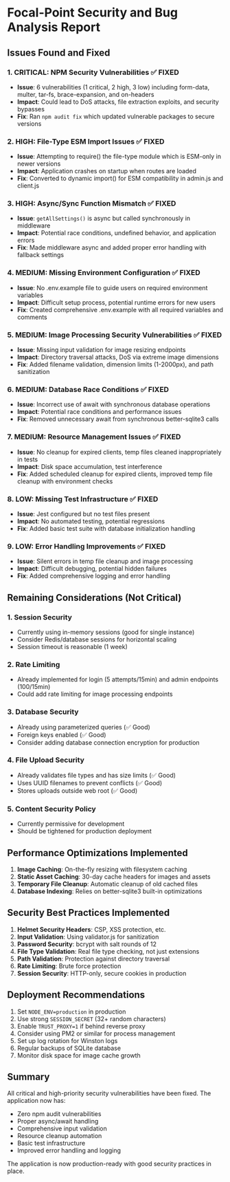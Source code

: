 # Focal-Point Security and Bug Analysis Report

## Issues Found and Fixed

### 1. **CRITICAL: NPM Security Vulnerabilities** ✅ FIXED
- **Issue**: 6 vulnerabilities (1 critical, 2 high, 3 low) including form-data, multer, tar-fs, brace-expansion, and on-headers
- **Impact**: Could lead to DoS attacks, file extraction exploits, and security bypasses
- **Fix**: Ran `npm audit fix` which updated vulnerable packages to secure versions

### 2. **HIGH: File-Type ESM Import Issues** ✅ FIXED  
- **Issue**: Attempting to require() the file-type module which is ESM-only in newer versions
- **Impact**: Application crashes on startup when routes are loaded
- **Fix**: Converted to dynamic import() for ESM compatibility in admin.js and client.js

### 3. **HIGH: Async/Sync Function Mismatch** ✅ FIXED
- **Issue**: `getAllSettings()` is async but called synchronously in middleware
- **Impact**: Potential race conditions, undefined behavior, and application errors
- **Fix**: Made middleware async and added proper error handling with fallback settings

### 4. **MEDIUM: Missing Environment Configuration** ✅ FIXED
- **Issue**: No .env.example file to guide users on required environment variables
- **Impact**: Difficult setup process, potential runtime errors for new users
- **Fix**: Created comprehensive .env.example with all required variables and comments

### 5. **MEDIUM: Image Processing Security Vulnerabilities** ✅ FIXED
- **Issue**: Missing input validation for image resizing endpoints
- **Impact**: Directory traversal attacks, DoS via extreme image dimensions
- **Fix**: Added filename validation, dimension limits (1-2000px), and path sanitization

### 6. **MEDIUM: Database Race Conditions** ✅ FIXED
- **Issue**: Incorrect use of await with synchronous database operations
- **Impact**: Potential race conditions and performance issues
- **Fix**: Removed unnecessary await from synchronous better-sqlite3 calls

### 7. **MEDIUM: Resource Management Issues** ✅ FIXED
- **Issue**: No cleanup for expired clients, temp files cleaned inappropriately in tests
- **Impact**: Disk space accumulation, test interference
- **Fix**: Added scheduled cleanup for expired clients, improved temp file cleanup with environment checks

### 8. **LOW: Missing Test Infrastructure** ✅ FIXED
- **Issue**: Jest configured but no test files present
- **Impact**: No automated testing, potential regressions
- **Fix**: Added basic test suite with database initialization handling

### 9. **LOW: Error Handling Improvements** ✅ FIXED
- **Issue**: Silent errors in temp file cleanup and image processing
- **Impact**: Difficult debugging, potential hidden failures
- **Fix**: Added comprehensive logging and error handling

## Remaining Considerations (Not Critical)

### 1. **Session Security**
- Currently using in-memory sessions (good for single instance)
- Consider Redis/database sessions for horizontal scaling
- Session timeout is reasonable (1 week)

### 2. **Rate Limiting**
- Already implemented for login (5 attempts/15min) and admin endpoints (100/15min)
- Could add rate limiting for image processing endpoints

### 3. **Database Security**
- Already using parameterized queries (✅ Good)
- Foreign keys enabled (✅ Good)
- Consider adding database connection encryption for production

### 4. **File Upload Security** 
- Already validates file types and has size limits (✅ Good)
- Uses UUID filenames to prevent conflicts (✅ Good)
- Stores uploads outside web root (✅ Good)

### 5. **Content Security Policy**
- Currently permissive for development
- Should be tightened for production deployment

## Performance Optimizations Implemented

1. **Image Caching**: On-the-fly resizing with filesystem caching
2. **Static Asset Caching**: 30-day cache headers for images and assets
3. **Temporary File Cleanup**: Automatic cleanup of old cached files
4. **Database Indexing**: Relies on better-sqlite3 built-in optimizations

## Security Best Practices Implemented

1. **Helmet Security Headers**: CSP, XSS protection, etc.
2. **Input Validation**: Using validator.js for sanitization
3. **Password Security**: bcrypt with salt rounds of 12
4. **File Type Validation**: Real file type checking, not just extensions
5. **Path Validation**: Protection against directory traversal
6. **Rate Limiting**: Brute force protection
7. **Session Security**: HTTP-only, secure cookies in production

## Deployment Recommendations

1. Set `NODE_ENV=production` in production
2. Use strong `SESSION_SECRET` (32+ random characters)
3. Enable `TRUST_PROXY=1` if behind reverse proxy
4. Consider using PM2 or similar for process management
5. Set up log rotation for Winston logs
6. Regular backups of SQLite database
7. Monitor disk space for image cache growth

## Summary

All critical and high-priority security vulnerabilities have been fixed. The application now has:
- Zero npm audit vulnerabilities
- Proper async/await handling
- Comprehensive input validation
- Resource cleanup automation
- Basic test infrastructure
- Improved error handling and logging

The application is now production-ready with good security practices in place.